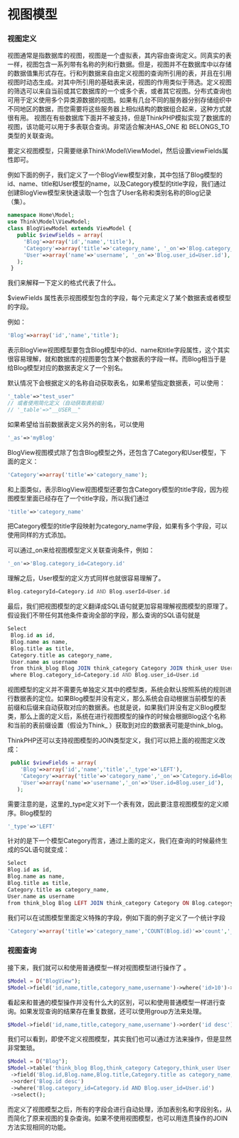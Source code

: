 # 视图模型

### 视图定义

视图通常是指数据库的视图，视图是一个虚拟表，其内容由查询定义。同真实的表一样，视图包含一系列带有名称的列和行数据。但是，视图并不在数据库中以存储的数据值集形式存在。行和列数据来自由定义视图的查询所引用的表，并且在引用视图时动态生成。对其中所引用的基础表来说，视图的作用类似于筛选。定义视图的筛选可以来自当前或其它数据库的一个或多个表，或者其它视图。分布式查询也可用于定义使用多个异类源数据的视图。如果有几台不同的服务器分别存储组织中不同地区的数据，而您需要将这些服务器上相似结构的数据组合起来，这种方式就很有用。 视图在有些数据库下面并不被支持，但是ThinkPHP模拟实现了数据库的视图，该功能可以用于多表联合查询。非常适合解决HAS_ONE 和 BELONGS_TO类型的关联查询。

要定义视图模型，只需要继承Think\Model\ViewModel，然后设置viewFields属性即可。

例如下面的例子，我们定义了一个BlogView模型对象，其中包括了Blog模型的id、name、title和User模型的name，以及Category模型的title字段，我们通过创建BlogView模型来快速读取一个包含了User名称和类别名称的Blog记录（集）。

```php
namespace Home\Model;
use Think\Model\ViewModel;
class BlogViewModel extends ViewModel {
   public $viewFields = array(
     'Blog'=>array('id','name','title'),
     'Category'=>array('title'=>'category_name', '_on'=>'Blog.category_id=Category.id'),
     'User'=>array('name'=>'username', '_on'=>'Blog.user_id=User.id'),
   );
 }
```

我们来解释一下定义的格式代表了什么。

$viewFields 属性表示视图模型包含的字段，每个元素定义了某个数据表或者模型的字段。

例如：

```php
'Blog'=>array('id','name','title');
```

表示BlogView视图模型要包含Blog模型中的id、name和title字段属性，这个其实很容易理解，就和数据库的视图要包含某个数据表的字段一样。而Blog相当于是给Blog模型对应的数据表定义了一个别名。

默认情况下会根据定义的名称自动获取表名，如果希望指定数据表，可以使用：

```php
'_table'=>"test_user"
// 或者使用简化定义（自动获取表前缀）
// '_table'=>"__USER__"
```

如果希望给当前数据表定义另外的别名，可以使用

```php
'_as'=>'myBlog'
```

BlogView视图模式除了包含Blog模型之外，还包含了Category和User模型，下面的定义：

```php
'Category'=>array('title'=>'category_name');
```

和上面类似，表示BlogView视图模型还要包含Category模型的title字段，因为视图模型里面已经存在了一个title字段，所以我们通过

```php
'title'=>'category_name'
```

把Category模型的title字段映射为category_name字段，如果有多个字段，可以使用同样的方式添加。

可以通过_on来给视图模型定义关联查询条件，例如：

```php
'_on'=>'Blog.category_id=Category.id'
```

理解之后，User模型的定义方式同样也就很容易理解了。

```php
Blog.categoryId=Category.id AND Blog.userId=User.id
```

最后，我们把视图模型的定义翻译成SQL语句就更加容易理解视图模型的原理了。假设我们不带任何其他条件查询全部的字段，那么查询的SQL语句就是

```php
Select 
 Blog.id as id,
 Blog.name as name,
 Blog.title as title,
 Category.title as category_name,
 User.name as username 
 from think_blog Blog JOIN think_category Category JOIN think_user User 
 where Blog.category_id=Category.id AND Blog.user_id=User.id
```
 
 
视图模型的定义并不需要先单独定义其中的模型类，系统会默认按照系统的规则进行数据表的定位。如果Blog模型并没有定义，那么系统会自动根据当前模型的表前缀和后缀来自动获取对应的数据表。也就是说，如果我们并没有定义Blog模型类，那么上面的定义后，系统在进行视图模型的操作的时候会根据Blog这个名称和当前的表前缀设置（假设为Think_ ）获取到对应的数据表可能是think_blog。

ThinkPHP还可以支持视图模型的JOIN类型定义，我们可以把上面的视图定义改成：

```php
 public $viewFields = array(
    'Blog'=>array('id','name','title','_type'=>'LEFT'),
    'Category'=>array('title'=>'category_name','_on'=>'Category.id=Blog.category_id','_type'=>'RIGHT'),
    'User'=>array('name'=>'username','_on'=>'User.id=Blog.user_id'),
   );
```

需要注意的是，这里的_type定义对下一个表有效，因此要注意视图模型的定义顺序。Blog模型的

```php
'_type'=>'LEFT'
```

针对的是下一个模型Category而言，通过上面的定义，我们在查询的时候最终生成的SQL语句就变成：

```php
Select 
Blog.id as id,
Blog.name as name,
Blog.title as title,
Category.title as category_name,
User.name as username 
from think_blog Blog LEFT JOIN think_category Category ON Blog.category_id=Category.id RIGHT JOIN think_user User ON Blog.user_id=User.id
```

我们可以在试图模型里面定义特殊的字段，例如下面的例子定义了一个统计字段

```php
'Category'=>array('title'=>'category_name','COUNT(Blog.id)'=>'count','_on'=>'Category.id=Blog.category_id'),
```

### 视图查询

接下来，我们就可以和使用普通模型一样对视图模型进行操作了 。

```php
$Model = D("BlogView");
$Model->field('id,name,title,category_name,username')->where('id>10')->order('id desc')->select();
```

看起来和普通的模型操作并没有什么大的区别，可以和使用普通模型一样进行查询。如果发现查询的结果存在重复数据，还可以使用group方法来处理。

```php
$Model->field('id,name,title,category_name,username')->order('id desc')->group('id')->select();
```

我们可以看到，即使不定义视图模型，其实我们也可以通过方法来操作，但是显然非常繁琐。

```php
$Model = D("Blog");
$Model->table('think_blog Blog,think_category Category,think_user User')
 ->field('Blog.id,Blog.name,Blog.title,Category.title as category_name,User.name as username')
 ->order('Blog.id desc')
 ->where('Blog.category_id=Category.id AND Blog.user_id=User.id')
 ->select();
```
 
而定义了视图模型之后，所有的字段会进行自动处理，添加表别名和字段别名，从而简化了原来视图的复杂查询。如果不使用视图模型，也可以用连贯操作的JOIN方法实现相同的功能。